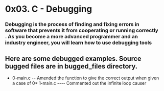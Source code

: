 # 0x03. C - Debugging

### Debugging is the process of finding and fixing errors in software that prevents it from cooperating or running correctly . As you become a more advanced programmer and an industry engineer, you will learn how to use debugging tools

## Here are some debugged examples. Source bugged files are in bugged_files directory.

* 0-main.c -- Amended the function to give the correct output when given a case of 0* 1-main.c ---- Commented out the infinite loop causer
